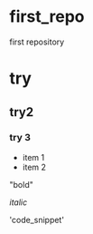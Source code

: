 # first_repo
first repository


# try

## try2

### try 3

- item 1
- item 2

"bold"

_italic_

'code_snippet'
